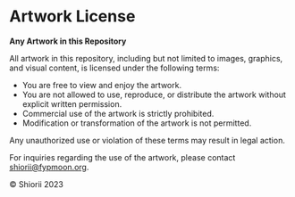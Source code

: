 # Artwork License

**Any Artwork in this Repository**

All artwork in this repository, including but not limited to images, graphics, and visual content, is licensed under the following terms:

- You are free to view and enjoy the artwork.
- You are not allowed to use, reproduce, or distribute the artwork without explicit written permission.
- Commercial use of the artwork is strictly prohibited.
- Modification or transformation of the artwork is not permitted.

Any unauthorized use or violation of these terms may result in legal action.

For inquiries regarding the use of the artwork, please contact shiorii@fypmoon.org.

© Shiorii 2023
